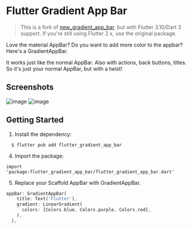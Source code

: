 # Flutter Gradient App Bar
> This is a fork of [new_gradient_app_bar](https://github.com/GUIKAR741/NewGradientAppBar), but with Flutter 3.10/Dart 3 support. If you're still using Flutter 2.x, use the original package.
 
Love the material AppBar? Do you want to add more color to the appbar? Here's a GradientAppBar.

It works just like the normal AppBar. Also with actions, back buttons, titles. So it's just your normal AppBar, but with a twist!

## Screenshots

![image](https://user-images.githubusercontent.com/7083755/43866104-e9bc98ea-9b64-11e8-9115-b2deec915dbd.png)
![image](https://user-images.githubusercontent.com/7083755/43866237-4f8e6a5e-9b65-11e8-8adf-2514a9b1e10c.png)


## Getting Started

1. Install the dependency:
```
  $ flutter pub add flutter_gradient_app_bar
```

4. Import the package: 
```
import 'package:flutter_gradient_app_bar/flutter_gradient_app_bar.dart'
```

5. Replace your Scaffold AppBar with GradientAppBar.
```dart
appBar: GradientAppBar(
    title: Text('Flutter'),
    gradient: LinearGradient(
      colors: [Colors.blue, Colors.purple, Colors.red],
    ),
  ),
```


